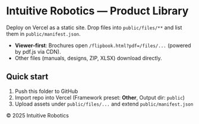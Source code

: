 # Intuitive Robotics — Product Library

Deploy on Vercel as a static site. Drop files into `public/files/**` and list them in `public/manifest.json`.

- **Viewer-first**: Brochures open `/flipbook.html?pdf=/files/...` (powered by pdf.js via CDN).
- Other files (manuals, designs, ZIP, XLSX) download directly.

## Quick start
1. Push this folder to GitHub
2. Import repo into Vercel (Framework preset: **Other**, Output dir: `public`)
3. Upload assets under `public/files/...` and extend `public/manifest.json`

© 2025 Intuitive Robotics
